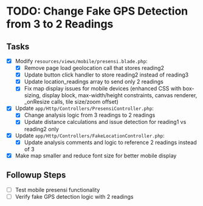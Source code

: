 # TODO: Change Fake GPS Detection from 3 to 2 Readings

## Tasks
- [x] Modify `resources/views/mobile/presensi.blade.php`:
  - [x] Remove page load geolocation call that stores reading2
  - [x] Update button click handler to store reading2 instead of reading3
  - [x] Update location_readings array to send only 2 readings
  - [x] Fix map display issues for mobile devices (enhanced CSS with box-sizing, display block, max-width/height constraints, canvas renderer, _onResize calls, tile size/zoom offset)
- [x] Update `app/Http/Controllers/PresensiController.php`:
  - [x] Change analysis logic from 3 readings to 2 readings
  - [x] Update distance calculations and issue detection for reading1 vs reading2 only
- [x] Update `app/Http/Controllers/FakeLocationController.php`:
  - [x] Update analysis comments and logic to reference 2 readings instead of 3
- [x] Make map smaller and reduce font size for better mobile display

## Followup Steps
- [ ] Test mobile presensi functionality
- [ ] Verify fake GPS detection logic with 2 readings
